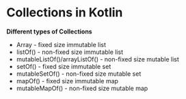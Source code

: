 # Collections in Kotlin

**Different types of Collections**
* Array - fixed size immutable list
* listOf() - non-fixed size immutable list
* mutableListOf()/arrayListOf() - non-fixed size mutable list
* setOf() - fixed size immutable set
* mutableSetOf() - non-fixed size mutable set
* mapOf() - fixed size immutable map
* mutableMapOf() - non-fixed size mutable map
